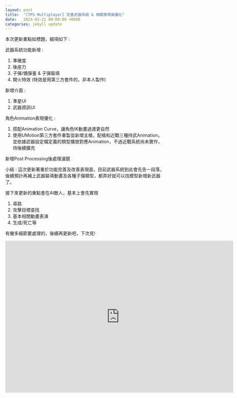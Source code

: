 ```yaml
---
layout: post
title:  "[TPS Multiplayer] 完善武器系統 & 相關表現面優化"
date:   2023-02-21 00:00:00 +0800
categories: jekyll update
---
```

本次更新重點如標題，細項如下 : 

武器系統功能新增 :
1. 準確度
2. 後座力
3. 子彈/備彈量 & 子彈裝填
4. 開火特效 (特效是用第三方套件的，非本人製作)

新增介面 : 
1. 準星UI
2. 武器資訊UI

角色Animation表現優化 :
1. 搭配Animation Curve，讓角色IK動畫過渡更自然
2. 使用UMotion第三方套件重製並新增主槍，配槍和近戰三種持武Animation，並依據武器設定檔定義的類型播放對應Animation，不過近戰系統尚未實作，待後續擴充

新增Post Processing後處理濾鏡<br/>

小結 : 這次更新著重於功能完善及改善表現面，目前武器系統到此會先告一段落，後續預計再補上武器裝填動畫及各種子彈類型，都弄好就可以找模型新增新武器了。

接下來更新的重點會在AI敵人，基本上會先實現 

1. 尋路 
2. 攻擊目標查找 
3. 基本相關動畫表演 
4. 生成/死亡等  

有蠻多細節要處理的，後續再更新吧，下次見!

<iframe width="720" height="480" src="https://www.youtube.com/embed/BUh9dKqf9QY" frameborder="0" allowfullscreen></iframe>